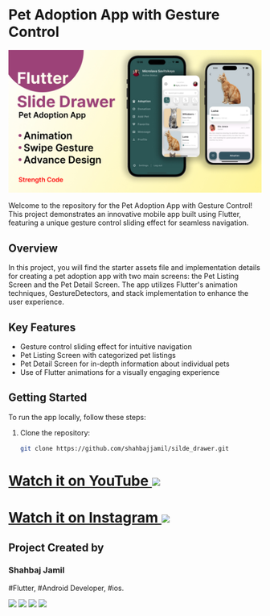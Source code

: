 # Pet Adoption App with Gesture Control

![Slide Drawer](./slide_drawer.jpg)

Welcome to the repository for the Pet Adoption App with Gesture Control! This project demonstrates an innovative mobile app built using Flutter, featuring a unique gesture control sliding effect for seamless navigation.

## Overview

In this project, you will find the starter assets file and implementation details for creating a pet adoption app with two main screens: the Pet Listing Screen and the Pet Detail Screen. The app utilizes Flutter's animation techniques, GestureDetectors, and stack implementation to enhance the user experience.

## Key Features

- Gesture control sliding effect for intuitive navigation
- Pet Listing Screen with categorized pet listings
- Pet Detail Screen for in-depth information about individual pets
- Use of Flutter animations for a visually engaging experience

## Getting Started

To run the app locally, follow these steps:

1. Clone the repository:

   ```bash
   git clone https://github.com/shahbajjamil/silde_drawer.git

# [Watch it on YouTube <a href="https://twitter.com/JamilShahbaj"><img src="https://github.com/shahbajjamil/Social-Meadia-Icons/raw/master/Icons-logos/youtube-circle.png" height="30"></a>](https://youtu.be/ArYGW2L_Kag)

# [Watch it on Instagram <a href="https://instagram.com/strength_code"><img src="https://github.com/shahbajjamil/Social-Meadia-Icons/raw/master/Icons-logos/instagram-circle.png" height="30"></a>](https://instagram.com/strength_code)

## Project Created by
### Shahbaj Jamil
 #Flutter, #Android Developer, #ios.
 
<a href="https://www.instagram.com/shahbaj_jamil"><img src="https://github.com/shahbajjamil/Social-Meadia-Icons/raw/master/Icons-logos/instagram-circle.png" width="60"></a>   <a href="https://www.facebook.com/shahbaj.jamil"><img src="https://github.com/shahbajjamil/Social-Meadia-Icons/raw/master/Icons-logos/facebook-circle.png" width="60"></a>   <a href="https://twitter.com/JamilShahbaj"><img src="https://github.com/shahbajjamil/Social-Meadia-Icons/raw/master/Icons-logos/twitter-circle.png" width="60"></a>   <a href="https://youtu.be/3_W5BW2aqCQ"><img src="https://github.com/shahbajjamil/Social-Meadia-Icons/raw/master/Icons-logos/youtube-circle.png" width="60"></a>